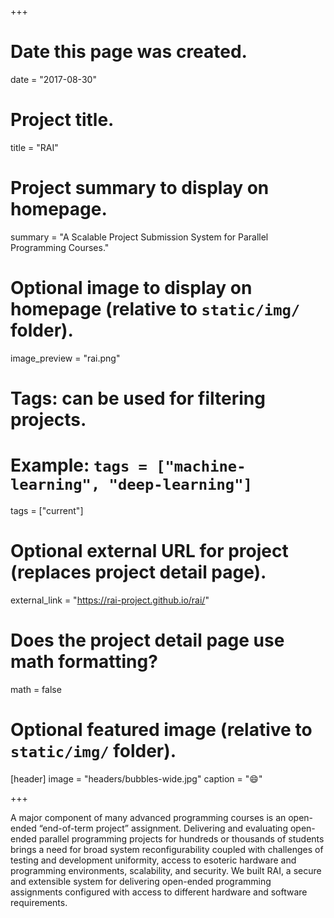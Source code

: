 +++
# Date this page was created.
date = "2017-08-30"

# Project title.
title = "RAI"

# Project summary to display on homepage.
summary = "A Scalable Project Submission System for Parallel Programming Courses."

# Optional image to display on homepage (relative to `static/img/` folder).
image_preview = "rai.png"

# Tags: can be used for filtering projects.
# Example: `tags = ["machine-learning", "deep-learning"]`
tags = ["current"]

# Optional external URL for project (replaces project detail page).
external_link = "https://rai-project.github.io/rai/"

# Does the project detail page use math formatting?
math = false

# Optional featured image (relative to `static/img/` folder).
[header]
image = "headers/bubbles-wide.jpg"
caption = ":smile:"

+++

A major component of many advanced programming courses is an open-ended “end-of-term project” assignment. Delivering and evaluating open-ended parallel programming projects for hundreds or thousands of students brings a need for broad system reconfigurability coupled with challenges of testing and development uniformity, access to esoteric hardware and programming environments, scalability, and security. We built RAI, a secure and extensible system for delivering open-ended programming assignments configured with access to different hardware and software requirements.